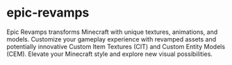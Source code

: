 # epic-revamps
Epic Revamps transforms Minecraft with unique textures, animations, and models. Customize your gameplay experience with revamped assets and potentially innovative Custom Item Textures (CIT) and Custom Entity Models (CEM). Elevate your Minecraft style and explore new visual possibilities.
